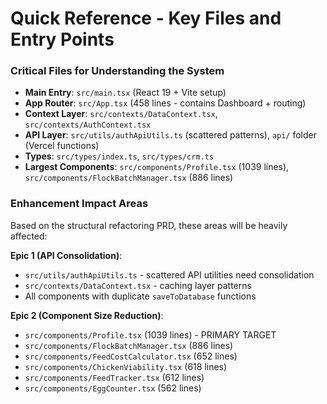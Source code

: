 # Quick Reference - Key Files and Entry Points

### Critical Files for Understanding the System

- **Main Entry**: `src/main.tsx` (React 19 + Vite setup)
- **App Router**: `src/App.tsx` (458 lines - contains Dashboard + routing)
- **Context Layer**: `src/contexts/DataContext.tsx`, `src/contexts/AuthContext.tsx`
- **API Layer**: `src/utils/authApiUtils.ts` (scattered patterns), `api/` folder (Vercel functions)
- **Types**: `src/types/index.ts`, `src/types/crm.ts`
- **Largest Components**: `src/components/Profile.tsx` (1039 lines), `src/components/FlockBatchManager.tsx` (886 lines)

### Enhancement Impact Areas

Based on the structural refactoring PRD, these areas will be heavily affected:

**Epic 1 (API Consolidation)**:
- `src/utils/authApiUtils.ts` - scattered API utilities need consolidation
- `src/contexts/DataContext.tsx` - caching layer patterns
- All components with duplicate `saveToDatabase` functions

**Epic 2 (Component Size Reduction)**:
- `src/components/Profile.tsx` (1039 lines) - PRIMARY TARGET
- `src/components/FlockBatchManager.tsx` (886 lines)
- `src/components/FeedCostCalculator.tsx` (652 lines)
- `src/components/ChickenViability.tsx` (618 lines)
- `src/components/FeedTracker.tsx` (612 lines)
- `src/components/EggCounter.tsx` (562 lines)
